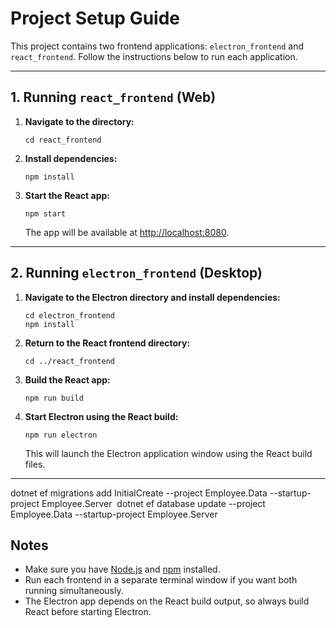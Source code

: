 # Project Setup Guide

This project contains two frontend applications: `electron_frontend` and `react_frontend`. Follow the instructions below to run each application.

---

## 1. Running `react_frontend` (Web)

1. **Navigate to the directory:**
    ```
    cd react_frontend
    ```
    

2. **Install dependencies:**
    ```
    npm install
    ```

3. **Start the React app:**
    ```
    npm start
    ```
    The app will be available at [http://localhost:8080](http://localhost:8080).

---

## 2. Running `electron_frontend` (Desktop)

1. **Navigate to the Electron directory and install dependencies:**
    ```
    cd electron_frontend
    npm install
    ```

2. **Return to the React frontend directory:**
    ```
    cd ../react_frontend
    ```

3. **Build the React app:**
    ```
    npm run build
    ```

4. **Start Electron using the React build:**
    ```
    npm run electron
    ```
    This will launch the Electron application window using the React build files.

---

dotnet ef migrations add InitialCreate --project Employee.Data --startup-project Employee.Server 
dotnet ef database update --project Employee.Data --startup-project Employee.Server
## Notes

- Make sure you have [Node.js](https://nodejs.org/) and [npm](https://www.npmjs.com/) installed.
- Run each frontend in a separate terminal window if you want both running simultaneously.
- The Electron app depends on the React build output, so always build React before starting Electron.